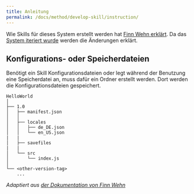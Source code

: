 ```yaml
---
title: Anleitung
permalink: /docs/method/develop-skill/instruction/
---
```


Wie Skills für dieses System erstellt werden hat [Finn Wehn erklärt](https://fwehn.github.io/pp-voiceassistant/docs/create-skills/instruction/). 
Da das [System iteriert wurde](../evaluation/iteration) werden die Änderungen erklärt.

## Konfigurations- oder Speicherdateien

Benötigt ein Skill Konfigurationsdateien oder legt während der Benutzung eine Speicherdatei an, muss dafür ein Ordner erstellt werden. 
Dort werden die Konfigurationsdateien gespeichert. 

```
HelloWorld   
│
├── 1.0
│   ├── manifest.json
│   │
│   ├── locales
│   │   ├── de_DE.json
│   │   └── en_US.json
|   |
│   ├── savefiles
|   |
│   └── src
│       └── index.js
│
└── <other-version-tag>
    ...
```
*Adaptiert aus [der Dokumentation von Finn Wehn](https://fwehn.github.io/pp-voiceassistant/docs/create-skills/instruction/)*